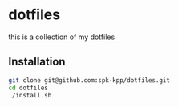 # dotfiles

this is a collection of my dotfiles 

## Installation

```Bash
git clone git@github.com:spk-kpp/dotfiles.git
cd dotfiles 
./install.sh
```
